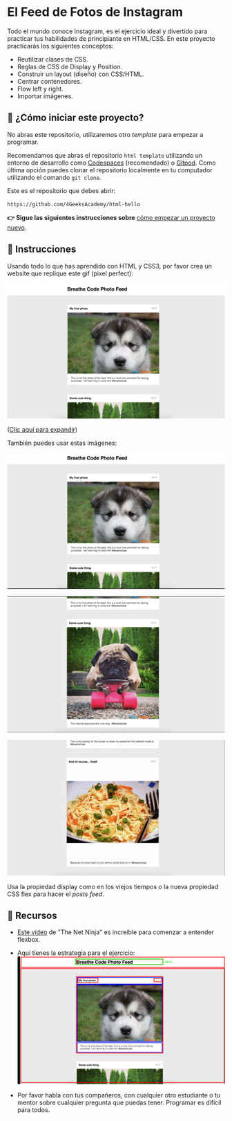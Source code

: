 <!-- hide -->
# El Feed de Fotos de Instagram
<!-- endhide -->

Todo el mundo conoce Instagram, es el ejercicio ideal y divertido para practicar tus habilidades de principiante en HTML/CSS. En este proyecto practicarás los siguientes conceptos:

- Reutilizar clases de CSS.
- Reglas de CSS de Display y Position.
- Construir un layout (diseño) con CSS/HTML.
- Centrar contenedores.
- Flow left y right.
- Importar imágenes.

## 🌱 ¿Cómo iniciar este proyecto?

No abras este repositorio, utilizaremos otro *template* para empezar a programar.

Recomendamos que abras el repositorio `html template` utilizando un entorno de desarrollo como [Codespaces](https://4geeks.com/es/lesson/tutorial-de-github-codespaces) (recomendado) o [Gitpod](https://4geeks.com/es/lesson/como-utilizar-gitpod). Como última opción puedes clonar el repositorio localmente en tu computador utilizando el comando `git clone`.

Este es el repositorio que debes abrir:

```text
https://github.com/4GeeksAcademy/html-hello
```

**👉 Sigue las siguientes instrucciones sobre** [cómo empezar un proyecto nuevo](https://4geeks.com/es/lesson/como-comenzar-un-proyecto-de-codificacion).

## 📝 Instrucciones

Usando todo lo que has aprendido con HTML y CSS3, por favor crea un website que replique este gif (pixel perfect):

<img src="https://github.com/breatheco-de/exercise-instagram-feed/blob/master/preview.gif?raw=true" /> 

([Clic aquí para expandir](https://github.com/breatheco-de/exercise-instagram-feed/blob/master/preview.gif?raw=true))

También puedes usar estas imágenes:

![imagen 1 ](https://github.com/breatheco-de/exercise-instagram-feed/blob/master/inst-3.png?raw=true)

![imagen 2 ](https://github.com/breatheco-de/exercise-instagram-feed/blob/master/inst-5.png?raw=true)

![imagen 3 ](https://github.com/breatheco-de/exercise-instagram-feed/blob/master/inst-6.png?raw=true) 

Usa la propiedad display como en los viejos tiempos o la nueva propiedad CSS flex para hacer el *posts feed*.

## 📒 Recursos

- [Este video](https://www.youtube.com/watch?v=Y8zMYaD1bz0) de "The Net Ninja" es increíble para comenzar a entender flexbox.

- Aquí tienes la estrategia para el ejercicio: ![Instagram Photo Feed Strategy](https://github.com/breatheco-de/exercise-instagram-feed/blob/master/strategy.png?raw=true)

- Por favor habla con tus compañeros, con cualquier otro estudiante o tu mentor sobre cualquier pregunta que puedas tener. Programar es difícil para todos.

